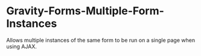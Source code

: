 Gravity-Forms-Multiple-Form-Instances
=====================================

Allows multiple instances of the same form to be run on a single page when using AJAX.
